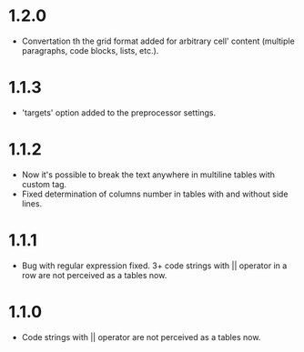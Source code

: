 # 1.2.0

-   Convertation th the grid format added for arbitrary cell' content (multiple paragraphs, code blocks, lists, etc.).

# 1.1.3

-   'targets' option added to the preprocessor settings.

# 1.1.2

-   Now it's possible to break the text anywhere in multiline tables with custom tag.
-   Fixed determination of columns number in tables with and without side lines.

# 1.1.1

-   Bug with regular expression fixed. 3+ code strings with || operator in a row are not perceived as a tables now.

# 1.1.0

-   Code strings with || operator are not perceived as a tables now.
